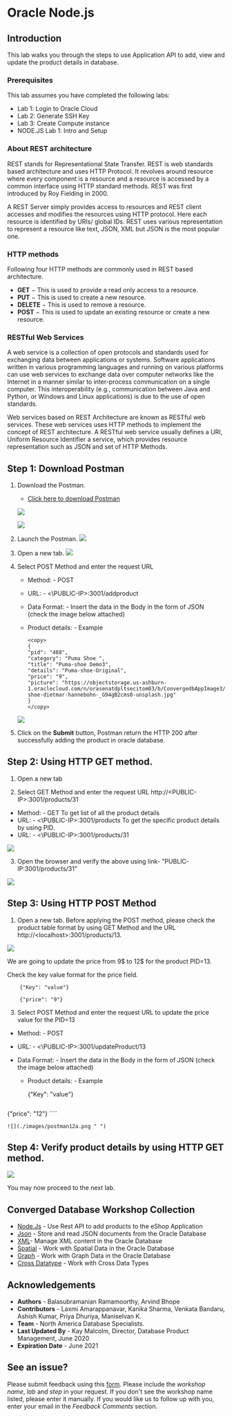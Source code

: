 # Oracle Node.js  
  
   
## Introduction

This lab walks you through the steps to use Application API to add, view and update the product details in database.

### Prerequisites
This lab assumes you have completed the following labs:
- Lab 1:  Login to Oracle Cloud
- Lab 2:  Generate SSH Key
- Lab 3:  Create Compute instance 
- NODE.JS Lab 1: Intro and Setup

### About REST architecture

REST stands for Representational State Transfer. REST is web standards based architecture and uses HTTP Protocol. It revolves around resource where every component is a resource and a resource is accessed by a common interface using HTTP standard methods. REST was first introduced by Roy Fielding in 2000.

A REST Server simply provides access to resources and REST client accesses and modifies the resources using HTTP protocol. Here each resource is identified by URIs/ global IDs. REST uses various representation to represent a resource like text, JSON, XML but JSON is the most popular one.

### HTTP methods

Following four HTTP methods are commonly used in REST based architecture.
-	**GET** − This is used to provide a read only access to a resource.
-	**PUT** − This is used to create a new resource.
-	**DELETE** − This is used to remove a resource.
-	**POST** − This is used to update an existing resource or create a new resource.


### RESTful Web Services

A web service is a collection of open protocols and standards used for exchanging data between applications or systems. Software applications written in various programming languages and running on various platforms can use web services to exchange data over computer networks like the Internet in a manner similar to inter-process communication on a single computer. This interoperability (e.g., communication between Java and Python, or Windows and Linux applications) is due to the use of open standards.

Web services based on REST Architecture are known as RESTful web services. These web services uses HTTP methods to implement the concept of REST architecture. A RESTful web service usually defines a URI, Uniform Resource Identifier a service, which provides resource representation such as JSON and set of HTTP Methods.

## **Step 1:** Download Postman
   
 1. Download the Postman.
    -  [Click here to download Postman](https://www.postman.com/downloads/)

    ![](./images/postman1a.png " ")

    ![](./images/postman2a.png " ")

 2. Launch the Postman.
    ![](./images/nodejs-postman1a.png " ")

 3. Open a new tab. 
    ![](./images/nodejs-postman2a.png " ")

 4. Select POST Method and enter the request URL
    - Method: - POST
    - URL: - <\PUBLIC-IP>:3001/addproduct
    - Data Format: - Insert the data in the Body in the form of JSON (check the image below attached)
    - Product details: - Example
     
      ````
      <copy>  
      {
      "pid": "488",
      "category": "Puma Shoe ",
      "title": "Puma-shoe Demo3",
      "details": "Puma-shoe-Original",
      "price": "9",
      "picture": "https://objectstorage.us-ashburn-1.oraclecloud.com/n/orasenatdpltsecitom03/b/ConvergedbAppImage3/o/Puma-shoe-dietmar-hannebohn-_G94gB2cms0-unsplash.jpg"
      }  
      </copy>
      ````
    ![](./images/nodejs2a.png " ")
  

5. Click on the **Submit** button, Postman return the HTTP 200 after successfully adding the product in oracle database.


## **Step 2:** Using HTTP GET method.
    
1. Open a new tab

2. Select GET Method and enter the request URL http://&lt;PUBLIC-IP&gt;:3001/products/31

  -  Method: - GET
    To get list of all the product details
  -  URL: - <\PUBLIC-IP>:3001/products
    To get the specific product details by using PID.
  -  URL: - <\PUBLIC-IP>:3001/products/31

![](./images/postman10a.png " ")


 3. Open the browser and verify the above using link- "PUBLIC-IP:3001/products/31"

  ![](./images/nodejs-postman5a.png " ")

## **Step 3:** Using HTTP POST Method
    

1. Open a new tab. Before applying the POST method, please check the product table format by using GET Method and the URL http://&lt;localhost&gt;:3001/products/13.
 
  ![](./images/postman11a.png " ")

  We are going to update the price from 9$ to 12$ for the product PID=13.

  Check the key value format for the price field.

		{"Key": "value"}
		
    	{"price": "9"}
   
3. Select POST Method and enter the request URL to update the price value for the PID=13

  -	Method: - POST
  - URL: - <\PUBLIC-IP>:3001/updateProduct/13
  - Data Format: - Insert the data in the Body in the form of JSON (check the image below attached)
	- Product details: - Example
		
    
       {"Key": "value"}
       
    ````
  <copy>
	{"price": "12"}
  </copy>
    ```` 

     
    ![](./images/postman12a.png " ")

   
        
## **Step 4:** Verify product details by using HTTP GET method.  
    
![](./images/nodejs-postman9a.png " ")

You may now proceed to the next lab. 

## Converged Database Workshop Collection

- [Node.Js](?lab=node.js-lab-1-intro-setup) - Use Rest API to add products to the eShop Application
- [Json](?lab=json-lab-1-intro-setup) - Store and read JSON documents from the Oracle Database
- [XML](?lab=xml-lab-1-setup)- Manage XML content in the Oracle Database
- [Spatial](?lab=spatial-lab-1-setup) - Work with Spatial Data in the Oracle Database
- [Graph](?lab=graph-lab-1-intro-setup) - Work with Graph Data in the Oracle Database
- [Cross Datatype](?lab=cross-lab-1-intro-usage) - Work with Cross Data Types


## Acknowledgements

- **Authors** - Balasubramanian Ramamoorthy, Arvind Bhope
- **Contributors** - Laxmi Amarappanavar, Kanika Sharma, Venkata Bandaru, Ashish Kumar, Priya Dhuriya, Maniselvan K.
- **Team** - North America Database Specialists.
- **Last Updated By** - Kay Malcolm, Director, Database Product Management, June 2020
- **Expiration Date** - June 2021   

## See an issue?
Please submit feedback using this [form](https://apexapps.oracle.com/pls/apex/f?p=133:1:::::P1_FEEDBACK:1). Please include the *workshop name*, *lab* and *step* in your request.  If you don't see the workshop name listed, please enter it manually. If you would like us to follow up with you, enter your email in the *Feedback Comments* section.
      
